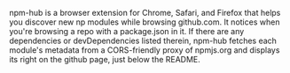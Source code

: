 <!--
title: npm-hub
description: A browser extension for serendipitous module discovery
website: http://npmhub.org
keywords: [Node.js, npm, browser extension]
start: 2013-06-20
end: 2013-07-01
-->

npm-hub is a browser extension for Chrome, Safari, and Firefox that helps you discover new np modules while browsing github.com. It notices when you're browsing a repo with a package.json in it. If there are any dependencies or devDependencies listed therein, npm-hub fetches each module's metadata from a CORS-friendly proxy of npmjs.org and displays its right on the github page, just below the README.
